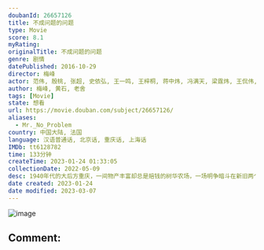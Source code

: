 ```yaml
---
doubanId: 26657126
title: 不成问题的问题
type: Movie
score: 8.1
myRating: 
originalTitle: 不成问题的问题
genre: 剧情
datePublished: 2016-10-29
director: 梅峰
actor: 范伟, 殷桃, 张超, 史依弘, 王一鸣, 王梓桐, 蒋中炜, 冯满天, 梁霆炜, 王侃伟, 俞颖
author: 梅峰, 黄石, 老舍
tags: [Movie]
state: 想看
url: https://movie.douban.com/subject/26657126/
aliases:
  - Mr._No_Problem
country: 中国大陆, 法国
language: 汉语普通话, 北京话, 重庆话, 上海话
IMDb: tt6128782
time: 133分钟
createTime: 2023-01-24 01:33:05
collectionDate: 2022-05-09
desc: 1940年代的大后方重庆，一间物产丰富却总是赔钱的树华农场，一场明争暗斗在新旧两个农场主任之间上演。这部根据老舍小说改编的影片似乎叙述了一个永不过时的人间寓言。
date created: 2023-01-24
date modified: 2023-03-07
---
```


![image](p2504993947.jpg)

Comment:
---
